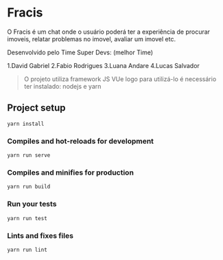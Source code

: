# Fracis
O Fracis é um chat onde o usuário poderá ter a experiência de procurar imoveis, relatar problemas no imovel, avaliar um imovel etc.

Desenvolvido pelo Time Super Devs: (melhor Time)

1.David Gabriel
2.Fabio Rodrigues
3.Luana Andare
4.Lucas Salvador

> O projeto utiliza framework JS VUe logo para utilizá-lo é necessário ter instalado:
>  nodejs e yarn
## Project setup
```
yarn install
```

### Compiles and hot-reloads for development
```
yarn run serve
```

### Compiles and minifies for production
```
yarn run build
```

### Run your tests
```
yarn run test
```

### Lints and fixes files
```
yarn run lint
```
